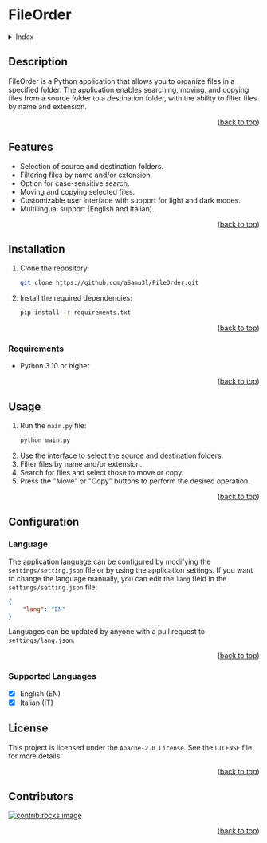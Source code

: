 <a id="top"></a>

# FileOrder

<details>
  <summary>Index</summary>
  <ol>
    <li><a href="#description">About The Project</a></li>
    <li><a href="#features">Features</a></li>
    <li>
      <a href="#installation">Installation</a>
      <ul><li><a href="#requirements">Requirements</a></li></ul>
    </li>
    <li><a href="#usage">Usage</a></li>
    <li>
      <a href="#language">Language</a>
      <ul><li><a href="#supported-languages">Supported Languages</a></li></ul>
    </li>
    <li><a href="#license">License</a></li>
    <li><a href="#contributors">Contributors</a></li>
  </ol>
</details>

## Description
FileOrder is a Python application that allows you to organize files in a specified folder. The application enables searching, moving, and copying files from a source folder to a destination folder, with the ability to filter files by name and extension.

<p align="right">(<a href="#top">back to top</a>)</p>

## Features
- Selection of source and destination folders.
- Filtering files by name and/or extension.
- Option for case-sensitive search.
- Moving and copying selected files.
- Customizable user interface with support for light and dark modes.
- Multilingual support (English and Italian).

<p align="right">(<a href="#top">back to top</a>)</p>

## Installation
1. Clone the repository:
    ```sh
    git clone https://github.com/aSamu3l/FileOrder.git
    ```
2. Install the required dependencies:
    ```sh
    pip install -r requirements.txt
    ```

<p align="right">(<a href="#top">back to top</a>)</p>

### Requirements
- Python 3.10 or higher

<p align="right">(<a href="#top">back to top</a>)</p>

## Usage
1. Run the `main.py` file:
    ```sh
    python main.py
    ```
2. Use the interface to select the source and destination folders.
3. Filter files by name and/or extension.
4. Search for files and select those to move or copy.
5. Press the "Move" or "Copy" buttons to perform the desired operation.

<p align="right">(<a href="#top">back to top</a>)</p>

## Configuration
### Language
The application language can be configured by modifying the `settings/setting.json` file or by using the application settings.
If you want to change the language manually, you can edit the `lang` field in the `settings/setting.json` file:
```json
{
    "lang": "EN"
}
```
Languages can be updated by anyone with a pull request to `settings/lang.json`.

<p align="right">(<a href="#top">back to top</a>)</p>

### Supported Languages
- [x] English (EN)
- [x] Italian (IT)

## License
This project is licensed under the `Apache-2.0 License`. See the `LICENSE` file for more details.

<p align="right">(<a href="#top">back to top</a>)</p>

## Contributors

<a href="https://github.com/aSamu3l/FileOrder/graphs/contributors">
  <img src="https://contrib.rocks/image?repo=aSamu3l/FileOrder" alt="contrib.rocks image" />
</a>

<p align="right">(<a href="#top">back to top</a>)</p>